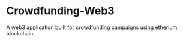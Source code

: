 # Crowdfunding-Web3
 A web3 application built for crowdfunding campaigns using etherium blockchain.
